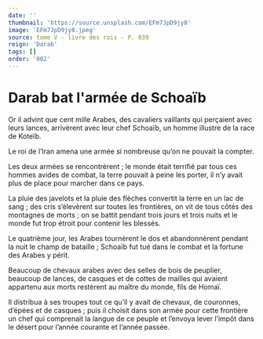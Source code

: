 ```yaml
---
date: ''
thumbnail: 'https://source.unsplash.com/EFm7JpD9jy8'
image: 'EFm7JpD9jy8.jpeg'
source: tome V - livre des rois - P. 039
reign: 'Darab'
tags: []
order: '002'
---
```


# Darab bat l'armée de Schoaïb

Or il advint que cent mille Arabes, des cavaliers vaillants qui perçaient avec leurs lances, arrivèrent avec leur chef Schoaïb, un homme illustre de la race de Koteïb.

Le roi de l’Iran amena une armée si nombreuse qu’on ne pouvait la compter.

Les deux armées se rencontrèrent ; le monde était terrifié par tous ces hommes avides de combat, la terre pouvait à peine les porter, il n’y avait plus de place pour marcher dans ce pays.

La pluie des javelots et la pluie des flèches convertit la terre en un lac de sang ; des cris s’élevèrent sur toutes les frontières, on vit de tous côtés des montagnes de morts ; on se battit pendant trois jours et trois nuits et le monde fut trop étroit pour contenir les blessés.

Le quatrième jour, les Arabes tournèrent le dos et abandonnèrent pendant la nuit le champ de bataille ; Schoaïb fut tué dans le combat et la fortune des Arabes y périt.

Beaucoup de chevaux arabes avec des selles de bois de peuplier, beaucoup de lances, de casques et de cottes de mailles qui avaient appartenu aux morts restèrent au maître du monde, fils de Homaï.

Il distribua à ses troupes tout ce qu’il y avait de chevaux, de couronnes, d’épées et de casques ; puis il choisit dans son armée pour cette frontière un chef qui comprenait la langue de ce peuple et l’envoya lever l’impôt dans le désert pour l’année courante et l’année passée.
